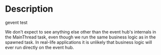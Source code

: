 # Description

gevent test

We don't expect to see anything else other than the event hub's internals in the
MainThread task, even though we run the same business logic as in the spawned
task. In real-life applications it is unlikely that business logic will ever run
directly on the event hub.
